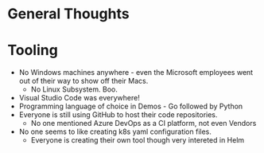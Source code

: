 # General Thoughts 


# Tooling 
* No Windows machines anywhere - even the Microsoft employees went out of their way to show off their Macs.
    * No Linux Subsystem. Boo.
* Visual Studio Code was everywhere! 
* Programming language of choice in Demos - Go followed by Python
* Everyone is still using GitHub to host their code repositories.
    * No one mentioned Azure DevOps as a CI platform, not even Vendors 
* No one seems to like creating k8s yaml configuration files.  
    * Everyone is creating their own tool though very intereted in Helm 